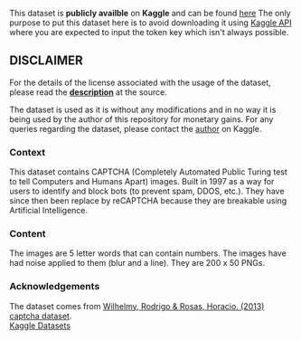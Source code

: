 This dataset is **publicly availble** on **Kaggle** and can be found [here](https://www.kaggle.com/fournierp/captcha-version-2-images)
The only purpose to put this dataset here is to avoid downloading it using [Kaggle API](https://github.com/Kaggle/kaggle-api)
where you are expected to input the token key which isn't always possible.

## DISCLAIMER
For the details of the license associated with the usage of the dataset, please read the
**[description](https://www.kaggle.com/fournierp/captcha-version-2-images)** at the source. 

The dataset is used as it is without any modifications and in no way it is being used by the author of this
repository for monetary gains. For any queries regarding the dataset, please contact the [author](https://www.kaggle.com/fournierp) on Kaggle.

### Context

This dataset contains CAPTCHA (Completely Automated Public Turing test to tell Computers and Humans Apart) images.
Built in 1997 as a way for users to identify and block bots (to prevent spam, DDOS, etc.). They have since then
been replace by reCAPTCHA because they are breakable using Artificial Intelligence.

### Content

The images are 5 letter words that can contain numbers. The images have had noise applied to them (blur and a line).
They are 200 x 50 PNGs.


### Acknowledgements

The dataset comes from [Wilhelmy, Rodrigo & Rosas, Horacio. (2013) captcha dataset](https://www.researchgate.net/publication/248380891_captcha_dataset).<br>
[Kaggle Datasets](https://www.kaggle.com/fournierp/captcha-version-2-images)